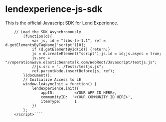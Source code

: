 lendexperience-js-sdk
=====================

This is the official Javascript SDK for Lend Experience.

````<script type="text/javascript">
  	// Load the SDK Asynchronously
		(function(d){
			var js, id = "libs-le-1.1", ref = d.getElementsByTagName('script')[0];
			if (d.getElementById(id)) {return;}
			js = d.createElement("script");js.id = id;js.async = true;
		    js.src = "//operationwave.elasticbeanstalk.com/WebRoot/Javascript/testjs.js";
			//js.src = "../Tests/testjs.js";
		    ref.parentNode.insertBefore(js, ref);
		}(document));
		// Initialize Access to LE
		window.leAsyncInit = function() {
			lendexperience.init({
				appID:         <YOUR APP ID HERE>,
				communityID:  '<YOUR COMMUNITY ID HERE>',
				itemType:      1
			})
		};
	</script>````
